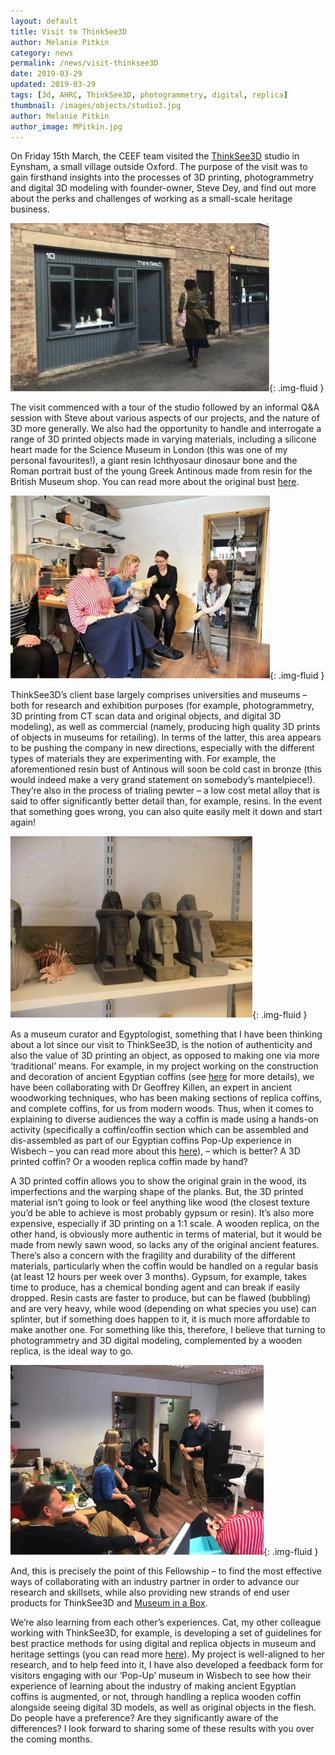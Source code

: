 ```yaml
---
layout: default
title: Visit to ThinkSee3D
author: Melanie Pitkin
category: news
permalink: /news/visit-thinksee3D
date: 2019-03-29
updated: 2019-03-29
tags: [3d, AHRC, ThinkSee3D, photogrammetry, digital, replica]
thumbnail: /images/objects/studio3.jpg
author: Melanie Pitkin
author_image: MPitkin.jpg
---
```

On Friday 15th March, the CEEF team visited the [ThinkSee3D](https://www.thinksee3d.com) studio in Eynsham, a small village outside Oxford. The purpose of the visit was to gain firsthand insights into the processes of 3D printing, photogrammetry and digital 3D modeling with founder-owner, Steve Dey, and find out more about the perks and challenges of working as a small-scale heritage business.

![ThinkSee3D studio](/images/objects/studio.jpg){: .img-fluid }

The visit commenced with a tour of the studio followed by an informal Q&A session with Steve about various aspects of our projects, and the nature of 3D more generally. We also had the opportunity to handle and interrogate a range of 3D printed objects made in varying materials, including a silicone heart made for the Science Museum in London (this was one of my personal favourites!), a giant resin Ichthyosaur dinosaur bone and the Roman portrait bust of the young Greek Antinous made from resin for the British Museum shop. You can read more about the original bust [here](https://www.britishmuseum.org/research/collection_online/collection_object_details.aspx?partId=1&objectId=460095). 

![ThinkSee3D studio](/images/objects/studio2.jpg){: .img-fluid }

ThinkSee3D’s client base largely comprises universities and museums – both for research and exhibition purposes (for example, photogrammetry, 3D printing from CT scan data and original objects, and digital 3D modeling), as well as commercial (namely, producing high quality 3D prints of objects in museums for retailing). In terms of the latter, this area appears to be pushing the company in new directions, especially with the different types of materials they are experimenting with. For example, the aforementioned resin bust of Antinous will soon be cold cast in bronze (this would indeed make a very grand statement on somebody’s mantelpiece!). They’re also in the process of trialing pewter – a low cost metal alloy that is said to offer significantly better detail than, for example, resins. In the event that something goes wrong, you can also quite easily melt it down and start again!

![ThinkSee3D studio](/images/objects/studio3.jpg){: .img-fluid }

As a museum curator and Egyptologist, something that I have been thinking about a lot since our visit to ThinkSee3D, is the notion of authenticity and also the value of 3D printing an object, as opposed to making one via more ‘traditional’ means. For example, in my project working on the construction and decoration of ancient Egyptian coffins (see [here](www.egyptiancoffins.org) for more details), we have been collaborating with Dr Geoffrey Killen, an expert in ancient woodworking techniques, who has been making sections of replica coffins, and complete coffins, for us from modern woods. Thus, when it comes to explaining to diverse audiences the way a coffin is made using a hands-on activity (specifically a coffin/coffin section which can be assembled and dis-assembled as part of our Egyptian coffins Pop-Up experience in Wisbech – you can read more about this [here](https://egyptiancoffins.org/news/wisbech-pop-up-museum)), – which is better? A 3D printed coffin? Or a wooden replica coffin made by hand?

A 3D printed coffin allows you to show the original grain in the wood, its imperfections and the warping shape of the planks. But, the 3D printed material isn’t going to look or feel anything like wood (the closest texture you’d be able to achieve is most probably gypsum or resin). It’s also more expensive, especially if 3D printing on a 1:1 scale. A wooden replica, on the other hand, is obviously more authentic in terms of material, but it would be made from newly sawn wood, so lacks any of the original ancient features. There’s also a concern with the fragility and durability of the different materials, particularly when the coffin would be handled on a regular basis (at least 12 hours per week over 3 months). Gypsum, for example, takes time to produce, has a chemical bonding agent and can break if easily dropped. Resin casts are faster to produce, but can be flawed (bubbling) and are very heavy, while wood (depending on what species you use) can splinter, but if something does happen to it, it is much more affordable to make another one. For something like this, therefore, I believe that turning to photogrammetry and 3D digital modeling, complemented by a wooden replica, is the ideal way to go. 

![ThinkSee3D studio](/images/objects/studio4.jpg){: .img-fluid }

And, this is precisely the point of this Fellowship – to find the most effective ways of collaborating with an industry partner in order to advance our research and skillsets, while also providing new strands of end user products for ThinkSee3D and [Museum in a Box](http://www.museuminabox.org). 

We’re also learning from each other’s experiences. Cat, my other colleague working with ThinkSee3D, for example, is developing a set of guidelines for best practice methods for using digital and replica objects in museum and heritage settings (you can read more [here](https://creative-economy.fitzmuseum.cam.ac.uk/projects/project-two-policy/)). My project is well-aligned to her research, and to help feed into it, I have also developed a feedback form for visitors engaging with our ‘Pop-Up’ museum in Wisbech to see how their experience of learning about the industry of making ancient Egyptian coffins is augmented, or not, through handling a replica wooden coffin alongside seeing digital 3D models, as well as original objects in the flesh. Do people have a preference? Are they significantly aware of the differences? I look forward to sharing some of these results with you over the coming months. 
